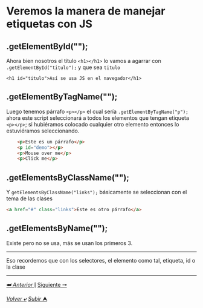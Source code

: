 # Veremos la manera de manejar etiquetas con JS

## .getElementById("");
Ahora bien nosotros el título ``<h1></h1>`` lo vamos a agarrar con `.getElementById("titulo");` y que sea `titulo`

    <h1 id="titulo">Así se usa JS en el navegador</h1>

## .getElementByTagName("");
Luego tenemos párrafo ``<p></p>`` el cual sería `.getElementByTagName("p");` ahora este script seleccionará a todos los elementos que tengan etiqueta `<p></p>`; si hubiéramos colocado cualquier otro elemento entonces lo estuviéramos seleccionando.

```html
    <p>Este es un párrafo</p>
    <p id="demo"></p>
    <p>Mouse over me</p>
    <p>Click me</p>
```
## .getElementsByClassName("");
Y `getElementsByClassName("links");` básicamente se seleccionan con el tema de las clases

```html
<a href="#" class="links">Este es otro párrafo</a>
```

## .getElementsByName("");

Existe pero no se usa, más se usan los primeros 3.

---

Eso recordemos que con los selectores, el elemento como tal, etiqueta, id o la clase

---

[**&#11176;** *Anterior* &#11007;](/JavaScript/TeoriaJSyHTML/001_jsYhtml.md "Uniendo JS y HTML") 
[Siguiente **&#129042;**](/JavaScript/TeoriaJSyHTML/003_funciones.md "Funciones")

[*Volver* **&ldca;**](/JavaScript/TeoriaJSMedio/README.md "Regresar a título") 
[*Subir* **&#11165;**](# "Ir al título")